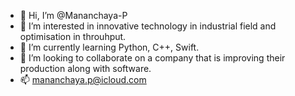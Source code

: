 - 👋 Hi, I’m @Mananchaya-P
- 👀 I’m interested in innovative technology in industrial field and optimisation in throuhput.
- 🌱 I’m currently learning Python, C++, Swift.
- 💞️ I’m looking to collaborate on a company that is improving their production along with software.
- 📫 mananchaya.p@icloud.com

<!---
Mananchaya-P/Mananchaya-P is a ✨ special ✨ repository because its `README.md` (this file) appears on your GitHub profile.
You can click the Preview link to take a look at your changes.
--->
